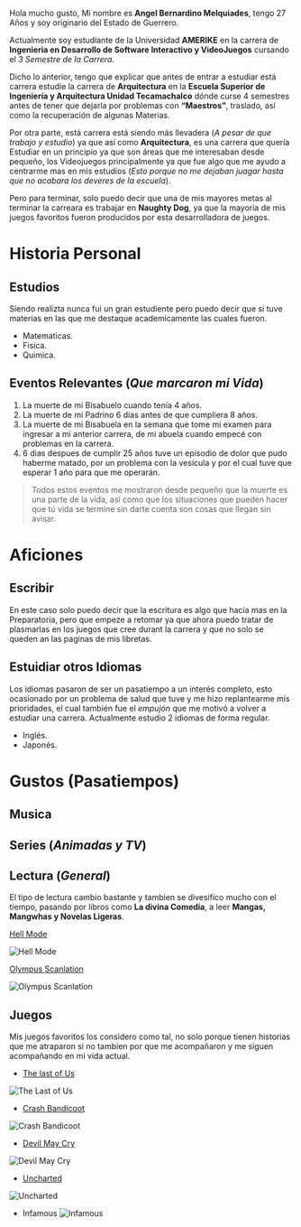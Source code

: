 Hola mucho gusto, Mi nombre es **Angel Bernardino Melquiades**, tengo 27 Años y soy originario del Estado de Guerrero.

Actualmente soy estudiante de la Universidad **AMERIKE** en la carrera de **Ingenieria en Desarrollo de Software Interactivo y VideoJuegos** cursando el _3 Semestre de la Carrera_.

Dicho lo anterior, tengo que explicar que antes de entrar a estudiar está carrera estudie la carrera de **Arquitectura** en la **Escuela Superior de Ingeniería y Arquitectura Unidad Tecamachalco** dónde curse 4 semestres antes de tener que dejarla por problemas con **“Maestros”**, traslado, así como la recuperación de algunas Materias.

Por otra parte, está carrera está siendo más llevadera (_A pesar de que trabajo y estudio_) ya que así como **Arquitectura**, es una carrera que quería Estudiar en un principio ya que son áreas que me interesaban desde pequeño, los Videojuegos principalmente ya que fue algo que me ayudo a centrarme mas en mis estudios (_Esto porque no me dejaban juagar hasta que no acabara los deveres de la escuela_).

Pero para terminar, solo puedo decir que una de mis mayores metas al terminar la carreara es trabajar en **Naughty Dog**, ya que la mayoria de mis juegos favoritos fueron producidos por esta desarrolladora de juegos.

# Historia Personal
## Estudios
Siendo realizta nunca fui un gran estudiente pero puedo decir que si tuve materias en las que me destaque academicamente las cuales fueron.
- Matematicas.
- Fisica.
- Quimica.

## Eventos Relevantes (_Que marcaron mi **Vida**_)
1. La muerte de mi Bisabuelo cuando tenía 4 años.
1. La muerte de mi Padrino 6 días antes de que cumpliera 8 años.
1. La muerte de mi Bisabuela en la semana que tome mi examen para ingresar a mi anterior carrera, de mi abuela cuando empecé con problemas en la carrera.
1. 6 dias despues de cumplir 25 años tuve un episodio de dolor que pudo haberme matado, por un problema con la vesícula y por el cual tuve que esperar 1 año para que me operarán.

> Todos estos eventos me mostraron desde pequeño que la muerte es una parte de la vida, así como que los situaciones que pueden hacer que tú vida se termine sin darte cuenta son cosas que llegan sin avisar.

# Aficiones
## Escribir
En este caso solo puedo decir que la escritura es algo que hacia mas en la Preparatoria, pero que empeze a retomar ya que ahora puedo tratar de plasmarlas en los juegos que cree durant la carrera y que no solo se queden an las paginas de mis libretas.

## Estuidiar otros Idiomas
Los idiomas pasaron de ser un pasatiempo a un interés completo, esto ocasionado por un problema de salud que tuve y me hizo replantearme mis prioridades, el cual también fue el _empujón_ que me motivó a volver a estudiar una carrera.
Actualmente estudio 2 idiomas de forma regular.
- Inglés.
- Japonés.

# Gustos (Pasatiempos)
## Musica


## Series (_Animadas y TV_)


## Lectura (_General_)
El tipo de lectura cambio bastante y tambien se divesifico mucho con el tiempo, pasando por libros como **La divina Comedia**, a leer **Mangas, Mangwhas y Novelas Ligeras**.

[Hell Mode](https://www.lightnovelpub.com/novel/hellmode-a-hardcore-gamer-becomes-peerless-in-another-world-with-retro-game-sett-12040103/chapters)

![Hell Mode](https://encrypted-tbn0.gstatic.com/images?q=tbn:ANd9GcSUJ0xX3s2VMNpJ-d_fbXzZwta-xZjGeD_25TPqE-st6RT_cQVN4R4fLiM&s=10)

[Olympus Scanlation](https://leerolymp.com/)

![Olympus Scanlation](https://archive.ph/5I0hP/d53b444be39fe71f7ffeb772529880659936daf0/scr.png)

## Juegos
Mis juegos favoritos los considero como tal, no solo porque tienen historias que me atraparon si no tambien por que me acompañaron y me siguen acompañando en mi vida actual.

- [The last of Us](https://www.playstation.com/es-mx/the-last-of-us/)

![The Last of Us](https://w0.peakpx.com/wallpaper/820/847/HD-wallpaper-the-last-of-us-game-01.jpg)

- [Crash Bandicoot](https://www.crashbandicoot.com/es/hub)

![Crash Bandicoot](https://image.api.playstation.com/vulcan/img/rnd/202010/2621/z8upfOkL4hLU1wWc2tDiAusM.png?w=5000&thumb=false)
- [Devil May Cry](https://www.devilmaycry.com/en/)

![Devil May Cry](https://assets.nintendo.com/image/upload/ar_16:9,c_lpad,w_801/b_white/f_auto/q_auto/ncom/software/switch/70010000017211/a867653e238e182ddc0807682c77a11d8784a723f0a0c968f6873b4858e848f6)
- [Uncharted](https://www.playstation.com/es-mx/uncharted/)

![Uncharted](https://www.hellofriki.com/wp-content/uploads/2015/09/Uncharted-Collection-780x470.jpg)
- Infamous
![Infamous](https://static1.thegamerimages.com/wordpress/wp-content/uploads/2020/07/infamous-2-wallpaper-e1593983623949.jpg?q=50&fit=crop&w=1100&h=618&dpr=1.5)